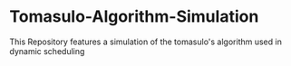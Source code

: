 # Tomasulo-Algorithm-Simulation
This Repository features a simulation of the tomasulo's algorithm used in dynamic scheduling
